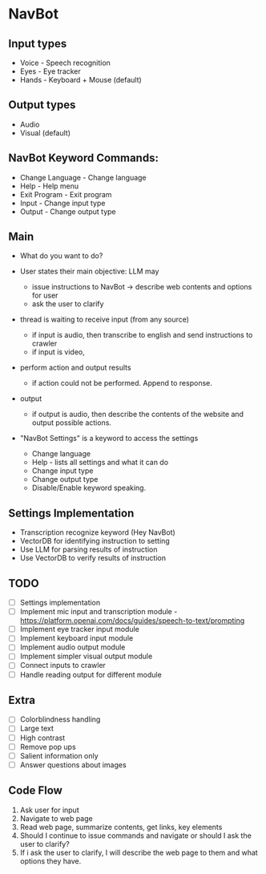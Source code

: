 # NavBot

## Input types
 - Voice - Speech recognition
 - Eyes - Eye tracker
 - Hands - Keyboard + Mouse (default)

## Output types
 - Audio
 - Visual (default)

## NavBot Keyword Commands:
 - Change Language - Change language
 - Help - Help menu
 - Exit Program - Exit program
 - Input - Change input type
 - Output - Change output type

## Main
 - What do you want to do? 
 - User states their main objective: LLM may
   - issue instructions to NavBot -> describe web contents and options for user
   - ask the user to clarify

 - thread is waiting to receive input (from any source)
   - if input is audio, then transcribe to english and send instructions to crawler 
   - if input is video, 
 - perform action and output results
   - if action could not be performed. Append to response.
 - output
   - if output is audio, then describe the contents of the website and output possible actions.
 - "NavBot Settings" is a keyword to access the settings
   - Change language
   - Help - lists all settings and what it can do
   - Change input type
   - Change output type
   - Disable/Enable keyword speaking. 

## Settings Implementation
 - Transcription recognize keyword (Hey NavBot)
 - VectorDB for identifying instruction to setting
 - Use LLM for parsing results of instruction
 - Use VectorDB to verify results of instruction

## TODO
 - [ ] Settings implementation
 - [ ] Implement mic input and transcription module - https://platform.openai.com/docs/guides/speech-to-text/prompting
 - [ ] Implement eye tracker input module
 - [ ] Implement keyboard input module
 - [ ] Implement audio output module
 - [ ] Implement simpler visual output module
 - [ ] Connect inputs to crawler
 - [ ] Handle reading output for different module

## Extra
 - [ ] Colorblindness handling
 - [ ] Large text
 - [ ] High contrast
 - [ ] Remove pop ups
 - [ ] Salient information only
 - [ ] Answer questions about images

## Code Flow
1. Ask user for input
2. Navigate to web page
3. Read web page, summarize contents, get links, key elements
4. Should I continue to issue commands and navigate or should I ask the user to clarify?
5. If i ask the user to clarify, I will describe the web page to them and what options they have.



